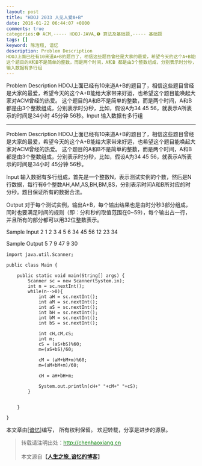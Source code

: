```yaml
---
layout: post
title: "HDOJ 2033 人见人爱A+B"
date: 2016-01-22 06:44:07 +0800
comments: true
categories:❶ ACM,----- HDOJ-JAVA,❺ 算法及基础题,----- 基础题
tags: []
keyword: 陈浩翔, 谙忆
description: Problem Description 
HDOJ上面已经有10来道A+B的题目了，相信这些题目曾经是大家的最爱，希望今天的这个A+B能给大家带来好运，也希望这个题目能唤起大家对ACM曾经的热爱。 
这个题目的A和B不是简单的整数，而是两个时间，A和B 都是由3个整数组成，分别表示时分秒，比如，假设A为34 45 56，就表示A所表示的时间是34小时 45分钟 56秒。Input 
输入数据有多行组 
---
```



Problem Description 
HDOJ上面已经有10来道A+B的题目了，相信这些题目曾经是大家的最爱，希望今天的这个A+B能给大家带来好运，也希望这个题目能唤起大家对ACM曾经的热爱。 
这个题目的A和B不是简单的整数，而是两个时间，A和B 都是由3个整数组成，分别表示时分秒，比如，假设A为34 45 56，就表示A所表示的时间是34小时 45分钟 56秒。Input 
输入数据有多行组
<!-- more -->
----------

Problem Description
HDOJ上面已经有10来道A+B的题目了，相信这些题目曾经是大家的最爱，希望今天的这个A+B能给大家带来好运，也希望这个题目能唤起大家对ACM曾经的热爱。
这个题目的A和B不是简单的整数，而是两个时间，A和B 都是由3个整数组成，分别表示时分秒，比如，假设A为34 45 56，就表示A所表示的时间是34小时 45分钟 56秒。

 

Input
输入数据有多行组成，首先是一个整数N，表示测试实例的个数，然后是N行数据，每行有6个整数AH,AM,AS,BH,BM,BS，分别表示时间A和B所对应的时分秒。题目保证所有的数据合法。

 

Output
对于每个测试实例，输出A+B，每个输出结果也是由时分秒3部分组成，同时也要满足时间的规则（即：分和秒的取值范围在0~59），每个输出占一行，并且所有的部分都可以用32位整数表示。
 

Sample Input
2
1 2 3 4 5 6
34 45 56 12 23 34
 

Sample Output
5 7 9
47 9 30


```
import java.util.Scanner;

public class Main {

    public static void main(String[] args) {
        Scanner sc = new Scanner(System.in);
        int n = sc.nextInt();
        while(n-->0){
            int aH = sc.nextInt();
            int aM = sc.nextInt();
            int aS = sc.nextInt();
            int bH = sc.nextInt();
            int bM = sc.nextInt();
            int bS = sc.nextInt();
            
            int cH,cM,cS;
            int m;
            cS = (aS+bS)%60;
            m=(aS+bS)/60;
            
            cM = (aM+bM+m)%60;
            m=(aM+bM+m)/60;
            
            cH = aH+bH+m;
            
            System.out.println(cH+" "+cM+" "+cS);
        }
        
        
    }

}

```

本文章由<a href="http://chenhaoxiang.cn/">[谙忆]</a>编写， 所有权利保留。 
欢迎转载，分享是进步的源泉。
<blockquote cite='陈浩翔'>
<p background-color='#D3D3D3'>转载请注明出处：<a href='http://chenhaoxiang.cn'><font color="green">http://chenhaoxiang.cn</font></a><br><br>
本文源自<strong>【<a href='http://chenhaoxiang.cn' target='_blank'>人生之旅_谙忆的博客</a>】</strong></p>
</blockquote>
